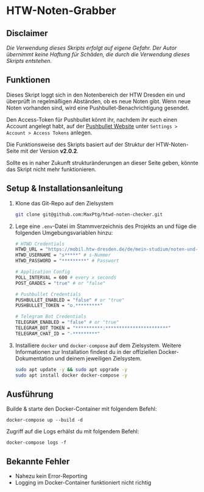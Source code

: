 # HTW-Noten-Grabber

## Disclaimer 

*Die Verwendung dieses Skripts erfolgt auf eigene Gefahr. Der Autor übernimmt keine Haftung für Schäden, die durch die Verwendung dieses Skripts entstehen.*

## Funktionen

Dieses Skript loggt sich in den Notenbereich der HTW Dresden ein und überprüft in regelmäßigen Abständen, ob es neue Noten gibt. Wenn neue Noten vorhanden sind, wird eine Pushbullet-Benachrichtigung gesendet.

Den Access-Token für Pushbullet könnt ihr, nachdem ihr euch einen Account angelegt habt, auf der [Pushbullet Website](https://www.pushbullet.com/#settings) unter `Settings > Account > Access Tokens` anlegen.

Die Funktionsweise des Skripts basiert auf der Struktur der HTW-Noten-Seite mit der Version **v2.0.2**.

Sollte es in naher Zukunft strukturänderungen an dieser Seite geben, könnte das Skript nicht mehr funktionieren.

## Setup & Installationsanleitung

1. Klone das Git-Repo auf den Zielsystem

    ```bash
    git clone git@github.com:MaxPtg/htwd-noten-checker.git
    ```

2. Lege eine `.env`-Datei im Stammverzeichnis des Projekts an und füge die folgenden Umgebungsvariablen hinzu:

    ```bash
    # HTWD Credentials
    HTWD_URL = "https://mobil.htw-dresden.de/de/mein-studium/noten-und-pruefungen" # default
    HTWD_USERNAME = "s*****" # s-Nummer
    HTWD_PASSWORD = "*********" # Passwort

    # Application Config
    POLL_INTERVAL = 600 # every x seconds
    POST_GRADES = "true" # or "false"

    # Pushbullet Credentials
    PUSHBULLET_ENABLED = "false" # or "true"
    PUSHBULLET_TOKEN = "o.*********"

    # Telegram Bot Credentials
    TELEGRAM_ENABLED = "false" # or "true"
    TELEGRAM_BOT_TOKEN = "**********:***********************"
    TELEGRAM_CHAT_ID = "-*********"
    ```

3. Installiere `docker` und `docker-compose` auf dem Zielsystem. Weitere Informationen zur Installation findest du in der offiziellen Docker-Dokumentation und deinem jeweiligen Zielsystem.

    ```bash
    sudo apt update -y && sudo apt upgrade -y
    sudo apt install docker docker-compose -y 
    ```

## Ausführung

Builde & starte den Docker-Container mit folgendem Befehl:

`docker-compose up --build -d`

Zugriff auf die Logs erhälst du mit folgendem Befehl:

`docker-compose logs -f`

## Bekannte Fehler

- Nahezu kein Error-Reporting
- Logging im Docker-Container funktioniert nicht richtig